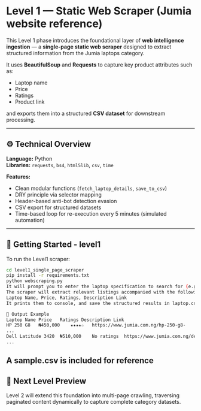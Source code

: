 # Level 1 — Static Web Scraper (Jumia website reference)

This Level 1 phase introduces the foundational layer of **web intelligence ingestion** — a **single-page static web scraper** designed to extract structured information from the Jumia laptops category.

It uses **BeautifulSoup** and **Requests** to capture key product attributes such as:
- Laptop name  
- Price  
- Ratings  
- Product link  

and exports them into a structured **CSV dataset** for downstream processing.

---

## ⚙️ Technical Overview

**Language:** Python  
**Libraries:** `requests`, `bs4`, `html5lib`, `csv`, `time`

**Features:**
- Clean modular functions (`fetch_laptop_details`, `save_to_csv`)
- DRY principle via selector mapping
- Header-based anti-bot detection evasion
- CSV export for structured datasets
- Time-based loop for re-execution every 5 minutes (simulated automation)

---

## 🧭 Getting Started - level1

To run the Level1 scraper:  

```bash
cd level1_single_page_scraper
pip install -r requirements.txt
python webscraping.py
It will prompt you to enter the laptop specification to search for (e.g. hp dell)     
The scraper will extract relevant listings accompanied with the following -
Laptop Name, Price, Ratings, Description Link
It prints them to console, and save the structured results in laptop.csv

🧱 Output Example
Laptop Name	Price	Ratings	Description Link
HP 250 G8	₦450,000	★★★★☆	https://www.jumia.com.ng/hp-250-g8-
...
Dell Latitude 3420	₦510,000	No ratings	https://www.jumia.com.ng/dell-latitude-
...
```
A sample.csv is included for reference 
---

## 🧩 Next Level Preview

Level 2 will extend this foundation into multi-page crawling, traversing paginated content dynamically to capture complete category datasets.
 
